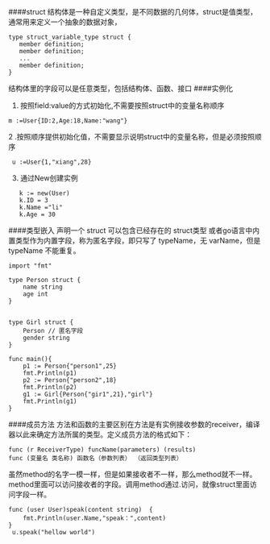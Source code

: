 ####struct
结构体是一种自定义类型，是不同数据的几何体，struct是值类型，通常用来定义一个抽象的数据对象，
```
type struct_variable_type struct {
   member definition;
   member definition;
   ...
   member definition;
}
```
结构体里的字段可以是任意类型，包括结构体、函数、接口
####实例化
1. 按照field:value的方式初始化,不需要按照struct中的变量名称顺序
```
m :=User{ID:2,Age:18,Name:"wang"}
```
2 .按照顺序提供初始化值，不需要显示说明struct中的变量名称，但是必须按照顺序
```
 u :=User{1,"xiang",28}
```
3. 通过New创建实例
```
   k := new(User)
   k.ID = 3
   k.Name ="li"
   k.Age = 30
```
####类型嵌入
  声明一个 struct 可以包含已经存在的 struct类型 或者go语言中内置类型作为内置字段，称为匿名字段，即只写了 typeName，无 varName，但是 typeName 不能重复。
```
import "fmt"

type Person struct {
	name string
	age int
}


type Girl struct {
	Person // 匿名字段
	gender string
}

func main(){
	p1 := Person{"person1",25}
	fmt.Println(p1)
    p2 := Person{"person2",18}
    fmt.Println(p2)
    g1 := Girl{Person{"gir1",21},"girl"}
    fmt.Println(g1)
}
```
####成员方法
方法和函数的主要区别在方法是有实例接收参数的receiver，编译器以此来确定方法所属的类型。定义成员方法的格式如下：
```
func (r ReceiverType) funcName(parameters) (results)
func (变量名 类名称) 函数名（参数列表） （返回类型列表）
```
虽然method的名字一模一样，但是如果接收者不一样，那么method就不一样。method里面可以访问接收者的字段。调用method通过.访问，就像struct里面访问字段一样。
```
func (user User)speak(content string)  {
    fmt.Println(user.Name,"speak：",content)
}
 u.speak("hellow world")
```
